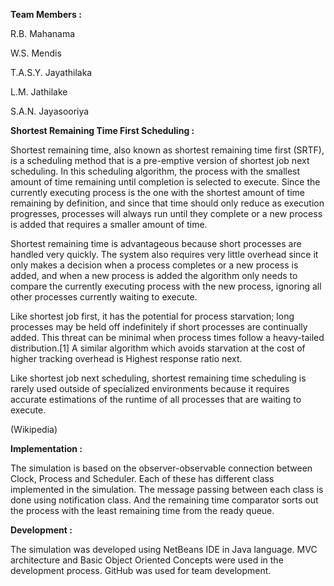 **Team Members :** 

R.B. Mahanama

W.S. Mendis

T.A.S.Y. Jayathilaka

L.M. Jathilake

S.A.N. Jayasooriya

**Shortest Remaining Time First Scheduling :**

Shortest remaining time, also known as shortest remaining time first (SRTF), is a scheduling method that is a pre-emptive version of shortest job next scheduling. In this scheduling algorithm, the process with the smallest amount of time remaining until completion is selected to execute. Since the currently executing process is the one with the shortest amount of time remaining by definition, and since that time should only reduce as execution progresses, processes will always run until they complete or a new process is added that requires a smaller amount of time.

Shortest remaining time is advantageous because short processes are handled very quickly. The system also requires very little overhead since it only makes a decision when a process completes or a new process is added, and when a new process is added the algorithm only needs to compare the currently executing process with the new process, ignoring all other processes currently waiting to execute.

Like shortest job first, it has the potential for process starvation; long processes may be held off indefinitely if short processes are continually added. This threat can be minimal when process times follow a heavy-tailed distribution.[1] A similar algorithm which avoids starvation at the cost of higher tracking overhead is Highest response ratio next.

Like shortest job next scheduling, shortest remaining time scheduling is rarely used outside of specialized environments because it requires accurate estimations of the runtime of all processes that are waiting to execute.

(Wikipedia)

**Implementation :**

The simulation is based on the observer-observable connection between Clock, Process and Scheduler. Each of these has different class implemented in the simulation. The message passing between each class is done using notification class. And the remaining time comparator sorts out the process with the least remaining time from the ready queue. 

**Development :**

The simulation was developed using NetBeans IDE in Java language. MVC architecture and Basic Object Oriented Concepts were used in the development process. GitHub was used for team development.
